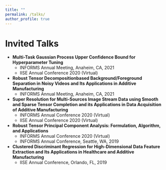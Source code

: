 ```yaml
---
title: ""
permalink: /talks/
author_profile: true
---
```

# Invited Talks 
* <b>Multi-Task Gaussian Process Upper Confidence Bound for Hyperparameter Tuning</b>
     * INFORMS Annual Meeting, Anaheim, CA, 2021
     * IISE Annual Conference 2020 (Virtual)
* <b>Robust Tensor Decompositionbased Background/Foreground Separation in Noisy Videos and Its Applications in Additive Manufacturing</b>
     * INFORMS Annual Meeting, Anaheim, CA, 2021
* <b>Super Resolution for Multi-Sources Image Stream Data using Smooth and Sparse Tensor Completion and its Applications in Data Acquisition of Additive Manufacturing</b>
     * INFORMS Annual Conference 2020 (Virtual)
     * IISE Annual Conference 2020 (Virtual)
* <b>Robust Tensor Principal Component Analysis: Formulation, Algorithm, and Applications</b>
     * INFORMS Annual Conference 2020 (Virtual)
     * INFORMS Annual Conference, Seattle, WA, 2019
* <b>Clustered Discriminant Regression for High-Dimensional Data Feature Extraction and Its Applications in Healthcare and Additive Manufacturing</b>
     * IISE Annual Conference, Orlando, FL, 2019

